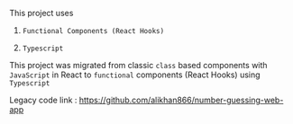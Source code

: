 This project uses

1) `Functional Components (React Hooks)`

2) `Typescript`

This project was migrated from classic `class` based components with `JavaScript` in React to `functional` components (React Hooks) using `Typescript` 

Legacy code link : https://github.com/alikhan866/number-guessing-web-app
